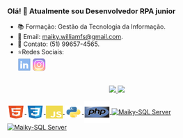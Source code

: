 ### Olá! 👋 Atualmente sou Desenvolvedor RPA junior

-  :books: Formação: Gestão da Tecnologia da Informação.
-  :email: Email: maiky.williamfs@gmail.com.
-  :calling: Contato: (51) 99657-4565.
-  ⭐Redes Sociais: <br>
    [<img src="Imagens/ld.png" width="30">](https://www.linkedin.com/in/maikywilliam/) [<img src="Imagens/ig.png" width="30" text-aling="center">](https://www.instagram.com/maiky_william/)

## 
<div align="center">
  <a href="https://github.com/MaikyWilliam">
  <img height="180px" src="https://github-readme-stats.vercel.app/api?username=MaikyWilliam&show_icons=true&theme=dracula&include_all_commits=true&count_private=true"/>
  <img height="180em" src="https://github-readme-stats.vercel.app/api/top-langs/?username=MaikyWilliam&layout=compact&langs_count=7&theme=dracula"/>
</div>

<div style="display: inline_block"><br>
  <img align="center" alt="Maiky-HTML" height="30" width="40" src="https://raw.githubusercontent.com/devicons/devicon/master/icons/html5/html5-original.svg">
  <img align="center" alt="Maiky-CSS" height="30" width="40" src="https://raw.githubusercontent.com/devicons/devicon/master/icons/css3/css3-original.svg">
   <img align="center" alt="Maiky-Js" height="30" width="40" src="https://raw.githubusercontent.com/devicons/devicon/master/icons/javascript/javascript-plain.svg">
  <img align="center" alt="Maiky-Python" height="30" width="40" src="https://raw.githubusercontent.com/devicons/devicon/master/icons/python/python-original.svg">
  <img align="center" alt="Maiky-PHP" height="50" width="60" src="https://raw.githubusercontent.com/devicons/devicon/master/icons/php/php-original.svg">
  <img align="center" alt="Maiky-SQL Server" height="50" width="60" src="https://cdn.jsdelivr.net/gh/devicons/devicon/icons/microsoftsqlserver/microsoftsqlserver-plain-wordmark.svg" />
  <img align="center" alt="Maiky-SQL Server" height="50" width="60" src="https://cdn.jsdelivr.net/gh/devicons/devicon/icons/oracle/oracle-original.svg" />
</div>



<!--
![Snake animation](https://github.com/rafaballerini/rafaballerini/blob/output/github-contribution-grid-snake.svg)
-->
